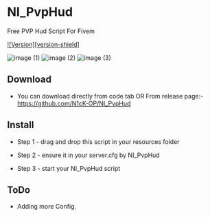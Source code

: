 # NI_PvpHud
Free PVP Hud Script For Fivem

[![Version][version-shield]](version-url)

![image (1)](https://cdn.discordapp.com/attachments/900816868422594570/1108884905292734535/Screenshot_2023-05-19_035004.png)
![image (2)](https://cdn.discordapp.com/attachments/900816868422594570/1108884905825423390/Screenshot_2023-05-19_035033.png)
![image (3)](https://cdn.discordapp.com/attachments/900816868422594570/1108884906441969756/Screenshot_2023-05-19_035059.png)

## Download 
- You can download directly from code tab  OR
  From release page:- https://github.com/N1cK-OP/NI_PvpHud

## Install
- Step 1 - drag and drop this script in your resources folder

- Step 2 - ensure it in your server.cfg by NI_PvpHud
 
- Step 3 - start your NI_PvpHud script

## ToDo

- Adding more Config. 
